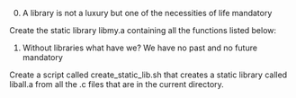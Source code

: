 
0. A library is not a luxury but one of the necessities of life
mandatory

Create the static library libmy.a containing all the functions listed below:




1. Without libraries what have we? We have no past and no future
mandatory

Create a script called create_static_lib.sh that creates a static library called liball.a from all the .c files that are in the current directory.
